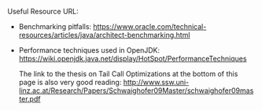 Useful Resource URL:

- Benchmarking pitfalls:
    https://www.oracle.com/technical-resources/articles/java/architect-benchmarking.html

- Performance techniques used in OpenJDK:
    https://wiki.openjdk.java.net/display/HotSpot/PerformanceTechniques

    The link to the thesis on Tail Call Optimizations at the bottom of this page is
    also very good reading:
    http://www.ssw.uni-linz.ac.at/Research/Papers/Schwaighofer09Master/schwaighofer09master.pdf
